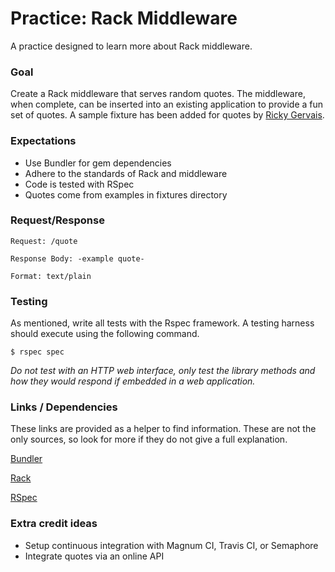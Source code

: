 Practice: Rack Middleware
=========================

A practice designed to learn more about Rack middleware.


### Goal

Create a Rack middleware that serves random quotes. The middleware, when
complete, can be inserted into an existing application to provide a fun set
of quotes. A sample fixture has been added for quotes by
[Ricky Gervais](http://www.rickygervaisquotes.com/).


### Expectations

* Use Bundler for gem dependencies
* Adhere to the standards of Rack and middleware
* Code is tested with RSpec
* Quotes come from examples in fixtures directory


### Request/Response

    Request: /quote

    Response Body: -example quote-

    Format: text/plain


### Testing

As mentioned, write all tests with the Rspec framework. A testing harness
should execute using the following command.

    $ rspec spec

_Do not test with an HTTP web interface, only test the library methods
and how they would respond if embedded in a web application._


### Links / Dependencies

These links are provided as a helper to find information. These are not the
only sources, so look for more if they do not give a full explanation.

[Bundler](http://bundler.io/)

[Rack](http://rack.github.io/)

[RSpec](http://rspec.info/)


### Extra credit ideas

* Setup continuous integration with Magnum CI, Travis CI, or Semaphore
* Integrate quotes via an online API
